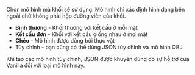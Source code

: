 Chọn mô hình mà khối sẽ sử dụng. Mô hình chỉ xác định hình dạng bên ngoài chứ không phải hộp đường viền của khối.

* **Bình thường** - Khối thường với kết cấu ở mỗi mặt
* **Kết cấu đơn** - Khối với kết cấu giống nhau ở mọi mặt
* **Chéo** - Mô hình được dùng bởi thực vật
* Tùy chỉnh - bạn cũng có thể dùng JSON tùy chỉnh và mô hình OBJ

Khi tạo các mô hình tùy chỉnh, JSON được khuyên dùng do sự hỗ trợ của Vanilla đối với loại mô hình này.